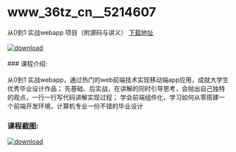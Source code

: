 # www_36tz_cn__5214607
从0到1 实战webapp 项目（附源码与讲义）
[下载地址](http://www.36tz.cn/article/5214607 "下载地址")
<br/></br>[![download](http://36tz.cn/muke_img/2020_07_1-85-300x175.png "下载地址")](http://www.36tz.cn/article/5214607 "下载地址")
<br/></br>### 课程介绍:<br/></br>从0到1 实战webapp，通过热门的web前端技术实现移动端app应用，成就大学生优秀毕业设计作品；
先基础、后实战，在讲解的同时引导思考，会抛出自己独特的观点，一行一行写代码讲解实现过程；
学会前端组件化，学习如何从零搭建一个前端开发环境，计算机专业一份不错的毕业设计

### 课程截图:
[![download](http://36tz.cn/muke_img/2020_07_2-85.png "下载地址")](http://www.36tz.cn/article/5214607 "下载地址")
